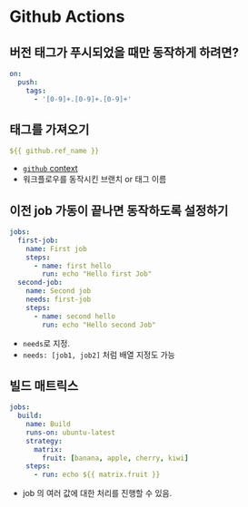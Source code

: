 # Github Actions

## 버전 태그가 푸시되었을 때만 동작하게 하려면?

```yaml
on:
  push:
    tags:
      - '[0-9]+.[0-9]+.[0-9]+'
```

## 태그를 가져오기

```yaml
${{ github.ref_name }}
```

- [`github` context](https://docs.github.com/en/actions/learn-github-actions/contexts#github-context)
- 워크플로우를 동작시킨 브랜치 or 태그 이름

## 이전 job 가동이 끝나면 동작하도록 설정하기

```yaml
jobs:
  first-job:
    name: First job
    steps:
      - name: first hello
        run: echo "Hello first Job"
  second-job:
    name: Second job
    needs: first-job
    steps:
      - name: second hello
        run: echo "Hello second Job"
```

- `needs`로 지정.
- `needs: [job1, job2]` 처럼 배열 지정도 가능

## 빌드 매트릭스

```yaml
jobs:
  build:
    name: Build
    runs-on: ubuntu-latest
    strategy:
      matrix:
        fruit: [banana, apple, cherry, kiwi]
    steps:
      - run: echo ${{ matrix.fruit }}
```

- job 의 여러 값에 대한 처리를 진행할 수 있음.

